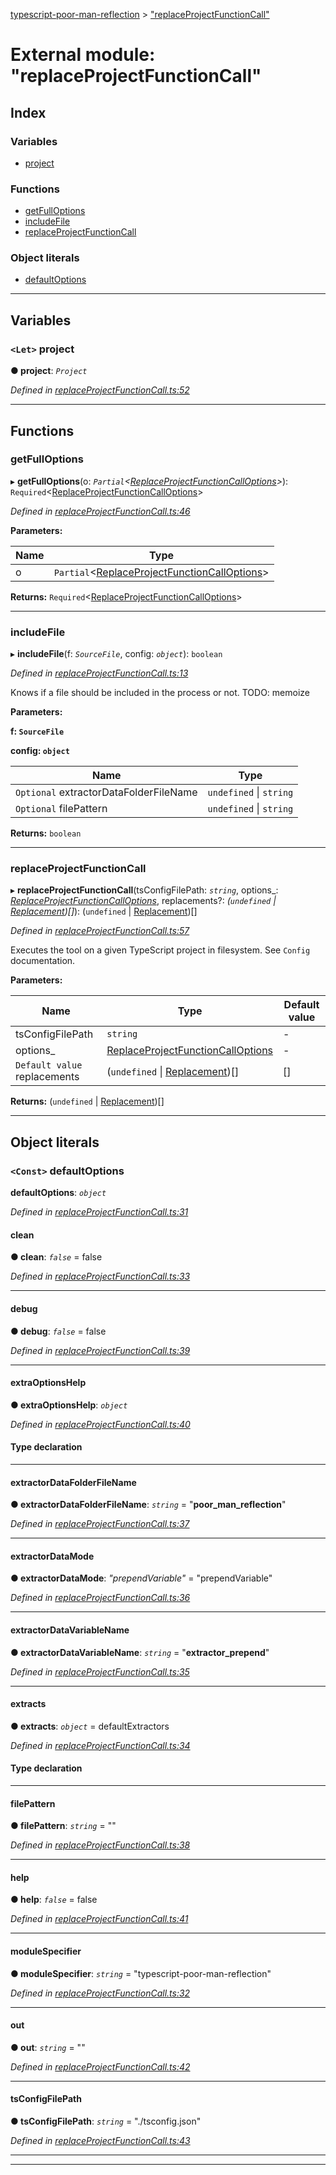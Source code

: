 [typescript-poor-man-reflection](../README.md) > ["replaceProjectFunctionCall"](../modules/_replaceprojectfunctioncall_.md)

# External module: "replaceProjectFunctionCall"

## Index

### Variables

* [project](_replaceprojectfunctioncall_.md#project)

### Functions

* [getFullOptions](_replaceprojectfunctioncall_.md#getfulloptions)
* [includeFile](_replaceprojectfunctioncall_.md#includefile)
* [replaceProjectFunctionCall](_replaceprojectfunctioncall_.md#replaceprojectfunctioncall)

### Object literals

* [defaultOptions](_replaceprojectfunctioncall_.md#defaultoptions)

---

## Variables

<a id="project"></a>

### `<Let>` project

**● project**: *`Project`*

*Defined in [replaceProjectFunctionCall.ts:52](https://github.com/cancerberoSgx/typescript-poor-man-reflection/blob/1ad456b/src/replaceProjectFunctionCall.ts#L52)*

___

## Functions

<a id="getfulloptions"></a>

###  getFullOptions

▸ **getFullOptions**(o: *`Partial`<[ReplaceProjectFunctionCallOptions](../interfaces/_types_.replaceprojectfunctioncalloptions.md)>*): `Required`<[ReplaceProjectFunctionCallOptions](../interfaces/_types_.replaceprojectfunctioncalloptions.md)>

*Defined in [replaceProjectFunctionCall.ts:46](https://github.com/cancerberoSgx/typescript-poor-man-reflection/blob/1ad456b/src/replaceProjectFunctionCall.ts#L46)*

**Parameters:**

| Name | Type |
| ------ | ------ |
| o | `Partial`<[ReplaceProjectFunctionCallOptions](../interfaces/_types_.replaceprojectfunctioncalloptions.md)> |

**Returns:** `Required`<[ReplaceProjectFunctionCallOptions](../interfaces/_types_.replaceprojectfunctioncalloptions.md)>

___
<a id="includefile"></a>

###  includeFile

▸ **includeFile**(f: *`SourceFile`*, config: *`object`*): `boolean`

*Defined in [replaceProjectFunctionCall.ts:13](https://github.com/cancerberoSgx/typescript-poor-man-reflection/blob/1ad456b/src/replaceProjectFunctionCall.ts#L13)*

Knows if a file should be included in the process or not. TODO: memoize

**Parameters:**

**f: `SourceFile`**

**config: `object`**

| Name | Type |
| ------ | ------ |
| `Optional` extractorDataFolderFileName | `undefined` \| `string` |
| `Optional` filePattern | `undefined` \| `string` |

**Returns:** `boolean`

___
<a id="replaceprojectfunctioncall"></a>

###  replaceProjectFunctionCall

▸ **replaceProjectFunctionCall**(tsConfigFilePath: *`string`*, options_: *[ReplaceProjectFunctionCallOptions](../interfaces/_types_.replaceprojectfunctioncalloptions.md)*, replacements?: *(`undefined` \| [Replacement](../interfaces/_types_.replacement.md))[]*): (`undefined` \| [Replacement](../interfaces/_types_.replacement.md))[]

*Defined in [replaceProjectFunctionCall.ts:57](https://github.com/cancerberoSgx/typescript-poor-man-reflection/blob/1ad456b/src/replaceProjectFunctionCall.ts#L57)*

Executes the tool on a given TypeScript project in filesystem. See `Config` documentation.

**Parameters:**

| Name | Type | Default value |
| ------ | ------ | ------ |
| tsConfigFilePath | `string` | - |
| options_ | [ReplaceProjectFunctionCallOptions](../interfaces/_types_.replaceprojectfunctioncalloptions.md) | - |
| `Default value` replacements | (`undefined` \| [Replacement](../interfaces/_types_.replacement.md))[] |  [] |

**Returns:** (`undefined` \| [Replacement](../interfaces/_types_.replacement.md))[]

___

## Object literals

<a id="defaultoptions"></a>

### `<Const>` defaultOptions

**defaultOptions**: *`object`*

*Defined in [replaceProjectFunctionCall.ts:31](https://github.com/cancerberoSgx/typescript-poor-man-reflection/blob/1ad456b/src/replaceProjectFunctionCall.ts#L31)*

<a id="defaultoptions.clean"></a>

####  clean

**● clean**: *`false`* = false

*Defined in [replaceProjectFunctionCall.ts:33](https://github.com/cancerberoSgx/typescript-poor-man-reflection/blob/1ad456b/src/replaceProjectFunctionCall.ts#L33)*

___
<a id="defaultoptions.debug"></a>

####  debug

**● debug**: *`false`* = false

*Defined in [replaceProjectFunctionCall.ts:39](https://github.com/cancerberoSgx/typescript-poor-man-reflection/blob/1ad456b/src/replaceProjectFunctionCall.ts#L39)*

___
<a id="defaultoptions.extraoptionshelp"></a>

####  extraOptionsHelp

**● extraOptionsHelp**: *`object`*

*Defined in [replaceProjectFunctionCall.ts:40](https://github.com/cancerberoSgx/typescript-poor-man-reflection/blob/1ad456b/src/replaceProjectFunctionCall.ts#L40)*

#### Type declaration

___
<a id="defaultoptions.extractordatafolderfilename"></a>

####  extractorDataFolderFileName

**● extractorDataFolderFileName**: *`string`* = "__poor_man_reflection__"

*Defined in [replaceProjectFunctionCall.ts:37](https://github.com/cancerberoSgx/typescript-poor-man-reflection/blob/1ad456b/src/replaceProjectFunctionCall.ts#L37)*

___
<a id="defaultoptions.extractordatamode"></a>

####  extractorDataMode

**● extractorDataMode**: *"prependVariable"* = "prependVariable"

*Defined in [replaceProjectFunctionCall.ts:36](https://github.com/cancerberoSgx/typescript-poor-man-reflection/blob/1ad456b/src/replaceProjectFunctionCall.ts#L36)*

___
<a id="defaultoptions.extractordatavariablename"></a>

####  extractorDataVariableName

**● extractorDataVariableName**: *`string`* = "__extractor_prepend__"

*Defined in [replaceProjectFunctionCall.ts:35](https://github.com/cancerberoSgx/typescript-poor-man-reflection/blob/1ad456b/src/replaceProjectFunctionCall.ts#L35)*

___
<a id="defaultoptions.extracts"></a>

####  extracts

**● extracts**: *`object`* =  defaultExtractors

*Defined in [replaceProjectFunctionCall.ts:34](https://github.com/cancerberoSgx/typescript-poor-man-reflection/blob/1ad456b/src/replaceProjectFunctionCall.ts#L34)*

#### Type declaration

[k: `string`]: [Extractor](_types_.md#extractor)

___
<a id="defaultoptions.filepattern"></a>

####  filePattern

**● filePattern**: *`string`* = ""

*Defined in [replaceProjectFunctionCall.ts:38](https://github.com/cancerberoSgx/typescript-poor-man-reflection/blob/1ad456b/src/replaceProjectFunctionCall.ts#L38)*

___
<a id="defaultoptions.help"></a>

####  help

**● help**: *`false`* = false

*Defined in [replaceProjectFunctionCall.ts:41](https://github.com/cancerberoSgx/typescript-poor-man-reflection/blob/1ad456b/src/replaceProjectFunctionCall.ts#L41)*

___
<a id="defaultoptions.modulespecifier"></a>

####  moduleSpecifier

**● moduleSpecifier**: *`string`* = "typescript-poor-man-reflection"

*Defined in [replaceProjectFunctionCall.ts:32](https://github.com/cancerberoSgx/typescript-poor-man-reflection/blob/1ad456b/src/replaceProjectFunctionCall.ts#L32)*

___
<a id="defaultoptions.out"></a>

####  out

**● out**: *`string`* = ""

*Defined in [replaceProjectFunctionCall.ts:42](https://github.com/cancerberoSgx/typescript-poor-man-reflection/blob/1ad456b/src/replaceProjectFunctionCall.ts#L42)*

___
<a id="defaultoptions.tsconfigfilepath"></a>

####  tsConfigFilePath

**● tsConfigFilePath**: *`string`* = "./tsconfig.json"

*Defined in [replaceProjectFunctionCall.ts:43](https://github.com/cancerberoSgx/typescript-poor-man-reflection/blob/1ad456b/src/replaceProjectFunctionCall.ts#L43)*

___

___

